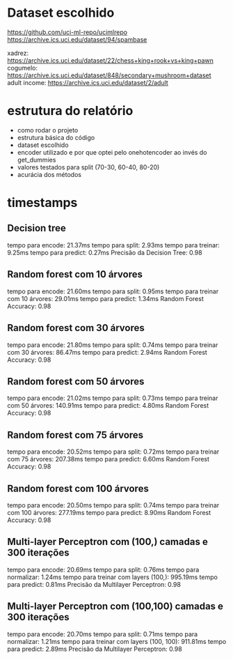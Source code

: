 # Dataset escolhido

https://github.com/uci-ml-repo/ucimlrepo
https://archive.ics.uci.edu/dataset/94/spambase

xadrez: https://archive.ics.uci.edu/dataset/22/chess+king+rook+vs+king+pawn
cogumelo: https://archive.ics.uci.edu/dataset/848/secondary+mushroom+dataset
adult income: https://archive.ics.uci.edu/dataset/2/adult

# estrutura do relatório

- como rodar o projeto
- estrutura básica do código
- dataset escolhido
- encoder utilizado e por que optei pelo onehotencoder ao invés do get_dummies
- valores testados para split (70-30, 60-40, 80-20)
- acurácia dos métodos

# timestamps

## Decision tree

tempo para encode: 21.37ms
tempo para split: 2.93ms
tempo para treinar: 9.25ms
tempo para predict: 0.27ms
Precisão da Decision Tree: 0.98

## Random forest com 10 árvores

tempo para encode: 21.60ms
tempo para split: 0.95ms
tempo para treinar com 10 árvores: 29.01ms
tempo para predict: 1.34ms
Random Forest Accuracy: 0.98

## Random forest com 30 árvores

tempo para encode: 21.80ms
tempo para split: 0.74ms
tempo para treinar com 30 árvores: 86.47ms
tempo para predict: 2.94ms
Random Forest Accuracy: 0.98

## Random forest com 50 árvores

tempo para encode: 21.02ms
tempo para split: 0.73ms
tempo para treinar com 50 árvores: 140.91ms
tempo para predict: 4.80ms
Random Forest Accuracy: 0.98

## Random forest com 75 árvores

tempo para encode: 20.52ms
tempo para split: 0.72ms
tempo para treinar com 75 árvores: 207.38ms
tempo para predict: 6.60ms
Random Forest Accuracy: 0.98

## Random forest com 100 árvores

tempo para encode: 20.50ms
tempo para split: 0.74ms
tempo para treinar com 100 árvores: 277.19ms
tempo para predict: 8.90ms
Random Forest Accuracy: 0.98

## Multi-layer Perceptron com (100,) camadas e 300 iterações

tempo para encode: 20.69ms
tempo para split: 0.76ms
tempo para normalizar: 1.24ms
tempo para treinar com layers (100,): 995.19ms
tempo para predict: 0.81ms
Precisão da Multilayer Perceptron: 0.98

## Multi-layer Perceptron com (100,100) camadas e 300 iterações

tempo para encode: 20.70ms
tempo para split: 0.71ms
tempo para normalizar: 1.21ms
tempo para treinar com layers (100, 100): 911.81ms
tempo para predict: 2.89ms
Precisão da Multilayer Perceptron: 0.98
